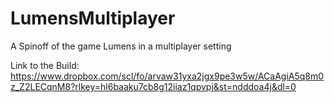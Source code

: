 # LumensMultiplayer
A Spinoff of the game Lumens in a  multiplayer setting


Link to the Build: https://www.dropbox.com/scl/fo/arvaw31yxa2jgx9pe3w5w/ACaAgiA5q8m0z_Z2LECqnM8?rlkey=hl6baaku7cb8g12iiaz1qpvpj&st=ndddoa4j&dl=0

